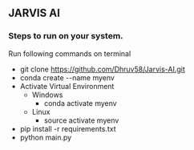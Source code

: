 ## JARVIS AI

### Steps to run on your system.
Run following commands on terminal
- git clone https://github.com/Dhruv58/Jarvis-AI.git
- conda create --name myenv
- Activate Virtual Environment
  - Windows
    - conda activate myenv
  - Linux
    - source activate myenv
- pip install -r requirements.txt
- python main.py
